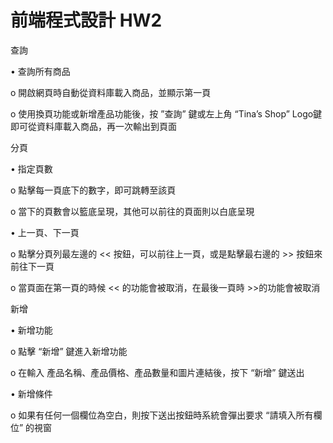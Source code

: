 # 前端程式設計 HW2

查詢

•	查詢所有商品

o	開啟網頁時自動從資料庫載入商品，並顯示第一頁

o	使用換頁功能或新增產品功能後，按 ”查詢” 鍵或左上角 “Tina’s Shop” Logo鍵即可從資料庫載入商品，再一次輸出到頁面



分頁

•	指定頁數

o	點擊每一頁底下的數字，即可跳轉至該頁

o	當下的頁數會以籃底呈現，其他可以前往的頁面則以白底呈現

•	上一頁、下一頁

o	點擊分頁列最左邊的 << 按鈕，可以前往上一頁，或是點擊最右邊的 >> 按鈕來前往下一頁

o	當頁面在第一頁的時候 << 的功能會被取消，在最後一頁時 >>的功能會被取消



新增

•	新增功能

o	點擊 “新增” 鍵進入新增功能

o	在輸入 產品名稱、產品價格、產品數量和圖片連結後，按下 “新增” 鍵送出

•	新增條件

o	如果有任何一個欄位為空白，則按下送出按鈕時系統會彈出要求 “請填入所有欄位” 的視窗
